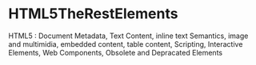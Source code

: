 # HTML5TheRestElements
HTML5 : Document Metadata, Text Content, inline text Semantics, image and multimidia, embedded content, table content, Scripting, Interactive Elements, Web Components, Obsolete and Depracated Elements
